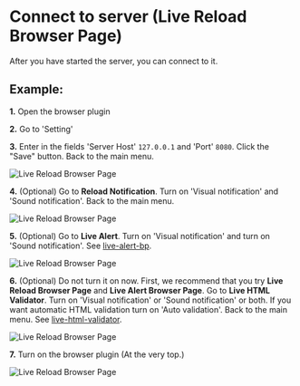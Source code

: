 # Connect to server (Live Reload Browser Page)

After you have started the server, you can connect to it. 

## Example:

**1.** Open the browser plugin

**2.** Go to 'Setting'
   
**3.** Enter in the fields 'Server Host' `127.0.0.1` and 'Port' `8080`. Click the "Save" button. Back to the main menu.

![Live Reload Browser Page](https://raw.githubusercontent.com/Yuriy-Svetlov/live-reload-bp/master/documentation/examples/сonnect_to_server/images/1.png)

**4.** (Optional) Go to **Reload Notification**. Turn on 'Visual notification' and 'Sound notification'. Back to the main menu.
 
![Live Reload Browser Page](https://raw.githubusercontent.com/Yuriy-Svetlov/live-reload-bp/master/documentation/examples/сonnect_to_server/images/2.png)
 
**5.** (Optional) Go to **Live Alert**. Turn on 'Visual notification' and turn on 'Sound notification'. See [live-alert-bp](https://github.com/Yuriy-Svetlov/live-alert-bp).

![Live Reload Browser Page](https://raw.githubusercontent.com/Yuriy-Svetlov/live-reload-bp/master/documentation/examples/сonnect_to_server/images/3.png)


**6.** (Optional) Do not turn it on now. First, we recommend that you try **Live Reload Browser Page** and **Live Alert Browser Page**. Go to **Live HTML Validator**. Turn on 'Visual notification' or 'Sound notification' or both. If you want automatic HTML validation turn on 'Auto validation'. Back to the main menu. See [live-html-validator](https://github.com/Yuriy-Svetlov/live-html-validator).

![Live Reload Browser Page](https://raw.githubusercontent.com/Yuriy-Svetlov/live-reload-bp/master/documentation/examples/сonnect_to_server/images/4.png)


**7.** Turn on the browser plugin (At the very top.)

![Live Reload Browser Page](https://raw.githubusercontent.com/Yuriy-Svetlov/live-reload-bp/master/documentation/examples/сonnect_to_server/images/5.png)
